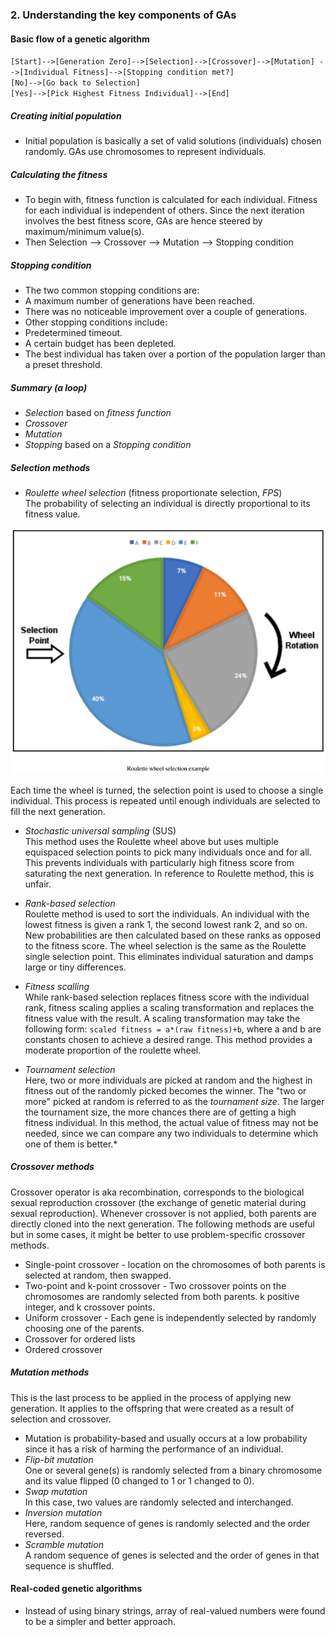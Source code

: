 
### 2. Understanding the key components of GAs

#### Basic flow of a genetic algorithm

`[Start]-->[Generation Zero]-->[Selection]-->[Crossover]-->[Mutation]
-->[Individual Fitness]-->[Stopping condition met?]` <br>
`[No]-->[Go back to Selection]` <br>
`[Yes]-->[Pick Highest Fitness Individual]-->[End]`

##### Creating initial population
- Initial population is basically a set of valid solutions (individuals) chosen randomly. GAs use chromosomes to represent individuals.

##### Calculating the fitness
- To begin with, fitness function is calculated for each individual. Fitness for each individual is independent of others. Since the next iteration involves the best fitness score, GAs are hence steered by maximum/minimum value(s).
- Then Selection --> Crossover --> Mutation --> Stopping condition

##### Stopping condition
- The two common stopping conditions are:
 - A maximum number of generations have been reached.
 - There was no noticeable improvement over a couple of generations.
- Other stopping conditions include:
 - Predetermined timeout.
 - A certain budget has been depleted.
 - The best individual has taken over a portion of the population larger than a preset threshold.

##### Summary (a loop)
 - *Selection* based on *fitness function*
 - *Crossover*
 - *Mutation*
 - *Stopping* based on a *Stopping condition*

##### Selection methods
- *Roulette wheel selection* (fitness proportionate selection, *FPS*) <br>
The probability of selecting an individual is directly proportional to its fitness value.

![Roulette](Screenshot_from_2021-06-03_23-21-37.png)

Each time the wheel is turned, the selection point is used to choose a single individual. This process is repeated until enough individuals are selected to fill the next generation.

- *Stochastic universal sampling* (SUS) <br>
This method uses the Roulette wheel above but uses multiple equispaced selection points to pick many individuals once and for all. This prevents individuals with particularly high fitness score from saturating the next generation. In reference to Roulette method, this is unfair.

- *Rank-based selection* <br>
Roulette method is used to sort the individuals. An individual with the lowest fitness is given a rank 1, the second lowest rank 2, and so on. New probabilities are then calculated based on these ranks as opposed to the fitness score. The wheel selection is the same as the Roulette single selection point. This eliminates individual saturation and damps large or tiny differences.

- *Fitness scalling* <br>
While rank-based selection replaces fitness score with the individual rank, fitness scaling applies a scaling transformation and replaces the fitness value with the result. A scaling transformation may take the following form:
`scaled fitness = a*(raw fitness)+b`, where a and b are constants chosen to achieve a desired range.
This method provides a moderate proportion of the roulette wheel.

- *Tournament selection* <br>
Here, two or more individuals are picked at random and the highest in fitness out of the randomly picked becomes the winner. The "two or more" picked at random is referred to as the *tournament size*. The larger the tournament size, the more chances there are of getting a high fitness individual.
In this method, the actual value of fitness may not be needed, since we can compare any two individuals to determine which one of them is better.*

##### Crossover methods
Crossover operator is aka recombination, corresponds to the biological sexual reproduction crossover (the exchange of genetic material during sexual reproduction). Whenever crossover is not applied, both parents are directly cloned into the next generation. The following methods are useful but in some cases, it might be better to use problem-specific crossover methods.
- Single-point crossover - location on the chromosomes of both parents is selected at random, then swapped.
- Two-point and k-point crossover - Two crossover points on the chromosomes are randomly selected from both parents. k positive integer, and k crossover points.
- Uniform crossover - Each gene is independently selected by randomly choosing one of the parents.
- Crossover for ordered lists
- Ordered crossover

##### Mutation methods
This is the last process to be applied in the process of applying new generation. It applies to the offspring that were created as a result of selection and crossover.
- Mutation is probability-based and usually occurs at a low probability since it has a risk of harming the performance of an individual.
- *Flip-bit mutation* <br>
One or several gene(s) is randomly selected from a binary chromosome and its value flipped (0 changed to 1 or 1 changed to 0).
- *Swap mutation* <br>
In this case, two values are randomly selected and interchanged.
- *Inversion mutation* <br>
Here, random sequence of genes is randomly selected and the order reversed.
- *Scramble mutation* <br>
A random sequence of genes is selected and the order of genes in that sequence is shuffled.

#### Real-coded genetic algorithms
- Instead of using binary strings, array of real-valued numbers were found to be a simpler and better approach.

